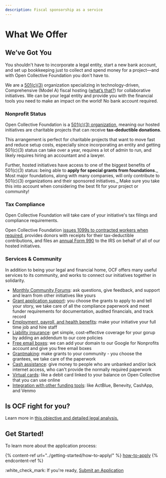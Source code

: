 ```yaml
---
description: Fiscal sponsorship as a service
---
```


# What We Offer

## We’ve Got You

You shouldn't have to incorporate a legal entity, start a new bank account, and set up bookkeeping just to collect and spend money for a project—and with Open Collective Foundation you don't have to.

We are a [501(c)(3)](fiscal-hosting.md#what-does-501-c-3-mean) organization specializing in technology-driven, Comprehensive (Model A) fiscal hosting ([what’s that?](fiscal-hosting.md)) for collaborative initiatives. We can be your legal entity and provide you with the financial tools you need to make an impact on the world! No bank account required.

### **Nonprofit Status**

Open Collective Foundation is a [501(c)(3) organization](fiscal-hosting.md#what-does-501-c-3-mean), meaning our hosted initiatives are charitable projects that can receive **tax-deductible donations**.

This arrangement is perfect for charitable projects that want to move fast and reduce setup costs, especially since incorporating an entity and getting 501(c)(3) status can take over a year, requires a lot of admin to run, and likely requires hiring an accountant and a lawyer.

Further, hosted initiatives have access to one of the biggest benefits of 501(c)(3) status: being able to **apply for special grants from foundations**._ Most major foundations, along with many companies, will only contribute to 501(c)(3) organizations and their sponsored initiatives._ Make sure you take this into account when considering the best fit for your project or community!

### **Tax Compliance**

Open Collective Foundation will take care of your initiative's tax filings and compliance requirements.

Open Collective Foundation [issues 1099s to contracted workers when required](https://docs.opencollective.com/help/expenses-and-getting-paid/tax-information#for-us-based-fiscal-hosts), provides donors with receipts for their tax-deductible contributions, and files an [annual Form 990](../about/official-information-and-documents.md#irs-form-990s) to the IRS on behalf of all of our hosted initiatives.

### Services & Community

In addition to being your legal and financial home, OCF offers many useful services to its community, and works to connect our initiatives together in solidarity.

* [Monthly Community Forums](https://opencollective.com/foundation/events): ask questions, give feedback, and support and learn from other initiatives like yours
* [Grant application support](../how-it-works/financial-contributions/grant-funding.md): you choose the grants to apply to and tell your story, we take care of all the compliance paperwork and meet funder requirements for documentation, audited financials, and track record
* [Employment, payroll, and health benefits](employment.md): make your initiative your full time job and hire staff
* [Liability insurance](liability-insurance.md): get simple, cost-effective coverage for your gorup by adding an addendum to our core policies
* [Free email boxes](emails.md): we can add your domain to our Google for Nonprofits account and give you free email boxes
* [Grantmaking](about-grantmaking.md): make grants to your community - you choose the grantees, we take care of the paperwork
* [Cash assistance](../how-it-works/policies/cash-assistance-policy.md): give money to people who are unbanked and/or lack internet access, who can't provide the normally required paperwork
* [Virtual cards](../how-it-works/policies/virtual-cards-policy.md): like a debit card linked to your balance on Open Collective that you can use online
* [Integration with other funding tools](../how-it-works/financial-contributions/third-party-fundraising-tools-and-benefits/): like ActBlue, Benevity, CashApp, and Venmo



## Is OCF right for you?

Learn more in [this objective and detailed legal analysis.](./#is-ocf-right-for-you)

## Get Started!

To learn more about the application process:

{% content-ref url="../getting-started/how-to-apply/" %}
[how-to-apply](../getting-started/how-to-apply/)
{% endcontent-ref %}



:white\_check\_mark: If you're ready,  [Submit an Application](https://www.opencollective.com/foundation/apply)
